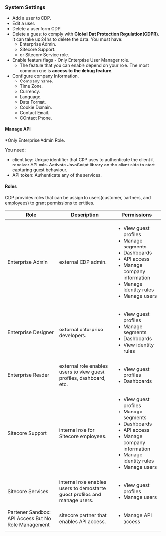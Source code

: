 ### System Settings

- Add a user to CDP.
- Edit a user.
- Delete a user form CDP.
- Delete a guest to comply with **Global Dat Protection Regulation(GDPR)**. It can take up 24hs to delete the data.
    You must have:
    - Enterprise Admin.
    - Sitecore Support.
    - or Sitecore Service role.
- Enable feature flags - Only Enterprise User Manager role.
    - The feature that you can enable depend on your role. The most common one is **access to the debug feature**.
- Configure company Information.
    - Company name.
    - Time Zone.
    - Currency.
    - Language.
    - Data Format.
    - Cookie Domain.
    - Contact Email.
    - COntact Phone.

#### Manage API

*Only Enterprise Admin Role.

You need:
- client key: Unique identifier that CDP uses to authenticate the client it receiver API cals. Activate JavaScript library on the client side to start capturing guest behaviour.
- API token: Authenticate any of the services.

#### Roles

CDP provides roles that can be assign to users(customer, partners, and employees) to grant permissions to entities.

| Role | Description | Permissions |
| --- | --- | --- |
| Enterprise Admin | external CDP admin. |<ul><li> View guest profiles </li><li> Manage segments </li><li> Dashboards </li><li> API access </li><li> Manage company information </li><li> Manage identity rules </li><li> Manage users </li></ul> |
| Enterprise Designer | external enterprise developers. |<ul><li> View guest profiles </li><li> Manage segments </li><li> Dashboards </li><li> View identity rules </li></ul>|
| Enterprise Reader | external role enables users to view guest profiles, dashboard, etc. |<ul><li> View guest profiles </li><li> Dashboards </li></ul> |
| Sitecore Support | internal role for Sitecore employees. |<ul><li> View guest profiles </li><li> Manage segments </li><li> Dashboards </li><li> API access </li><li> Manage company information </li><li> Manage identity rules </li><li> Manage users </li></ul> |
| Sitecore Services | internal role enables users to demostarte guest profiles and manage users. |<ul><li> View guest profiles </li><li> Manage users </li></ul> |
| Partener Sandbox: API Access But No Role Management | sitecore partner that enables API access. |<ul><li> Manage API access </li></ul> |